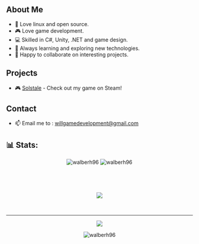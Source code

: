 ## About Me
- 🐧 Love linux and open source.
- 🎮 Love game development.
- 💻 Skilled in C#, Unity, .NET and game design.
- 🚀 Always learning and exploring new technologies.
- 🤝 Happy to collaborate on interesting projects.
## Projects
- 🎮 [Solstale](https://store.steampowered.com/app/2719860/Solstale/) - Check out my game on Steam!

## Contact
- 📫 Email me to : willgamedevelopment@gmail.com

## 📊 Stats:

<div align="center">
<p align="center">
  <img src="https://img.shields.io/github/followers/walberh96.svg?label=Follow&style=flat" alt="walberh96" /> 
  <img src="https://img.shields.io/stackexchange/stackoverflow/r/12452827?label=StackOverflow%20Reputation&style=flat" alt="walberh96" />
</p>

<p align="center">
  <img src="https://github-readme-streak-stats.herokuapp.com/?user=walberh96&theme=onedark&hide_border=false" alt="" />
  <img src="https://github-readme-stats.vercel.app/api/top-langs/?username=walberh96&theme=onedark&hide_border=false&include_all_commits=true&count_private=true&layout=compact&langs_count=10&show_icons=true&locale=en" alt="" /><br />
  
  <img src="https://github-readme-stats.vercel.app/api?username=walberh96&show_icons=true&locale=en&count_private=true&include_all_commits=true&theme=onedark&rank_icon=github" alt="" /><br />

  <img src="https://github-profile-trophy.vercel.app/?username=walberh96&theme=onedark&no-frame=false&no-bg=false&margin-w=4" alt="" /><br /> 

   <img src="https://github-readme-activity-graph.vercel.app/graph?username=walberh96&theme=github-compact" /><br /> 
</p>

<br />

---

[![](https://visitcount.itsvg.in/api?id=walberh96&icon=5&color=4)](https://visitcount.itsvg.in)

<img src="https://img.shields.io/github/last-commit/walberh96/walberh96?label=Updated&style=flat" alt="walberh96" />

</div>

<!---
walberh96/walberh96 is a ✨ special ✨ repository because its `README.md` (this file) appears on your GitHub profile.
You can click the Preview link to take a look at your changes.
--->
